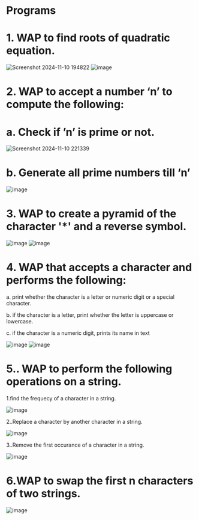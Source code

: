 # Programs
# 1. WAP to find roots of quadratic equation.

![Screenshot 2024-11-10 194822](https://github.com/user-attachments/assets/e4b47f89-b5fa-406e-a7ee-886aa9ba05f3)
![image](https://github.com/user-attachments/assets/99e7ae13-305d-4c46-8d74-600aa3d66520)

# 2. WAP to accept a number ‘n’ to compute the following:
# a. Check if ’n’ is prime or not.

![Screenshot 2024-11-10 221339](https://github.com/user-attachments/assets/b2aa616a-f767-454d-a0e0-208141ddb9bb)

# b. Generate all prime numbers till ‘n’

![image](https://github.com/user-attachments/assets/82199d4a-2149-4711-b451-fdff84fde3bf)

# 3. WAP to create a pyramid of the character '*' and a reverse symbol.

![image](https://github.com/user-attachments/assets/fd1c0226-ac63-47be-ba74-9472e88459c8)
![image](https://github.com/user-attachments/assets/76bfb485-dd6a-47d0-ad3c-6268b8279469)

# 4. WAP that accepts a character and performs the following:
a. print whether the character is a letter or numeric digit or a special
character.

b. if the character is a letter, print whether the letter is uppercase or
lowercase.

c. if the character is a numeric digit, prints its name in text

![image](https://github.com/user-attachments/assets/985f7346-3a62-4746-89ef-e411c7cf78d2)
![image](https://github.com/user-attachments/assets/b5319818-acce-4a48-ab5f-86cc737648ef)

# 5.. WAP to perform the following operations on a string.
1.find the frequecy of a character in a string.

![image](https://github.com/user-attachments/assets/9476c5e7-24c2-4b5b-97b4-873338827c5a)

2..Replace a character by another character in a string.

![image](https://github.com/user-attachments/assets/0ee7fd41-d6f1-4080-9441-249790a5686d)

3..Remove the first occurance of a character in a string.

![image](https://github.com/user-attachments/assets/2b75c1fd-b583-4cf5-a409-604d424f783c)

# 6.WAP to swap the first n characters of two strings.

![image](https://github.com/user-attachments/assets/f2b1f755-925a-4a7b-828f-4b7c9d4eeed8)







